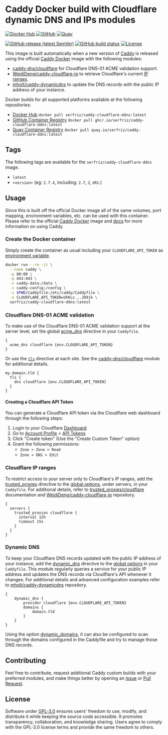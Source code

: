 # Caddy Docker build with Cloudflare dynamic DNS and IPs modules

[![Docker Hub](https://img.shields.io/badge/Docker%20Hub%20-%20serfriz%2Fcaddy--cloudflare--ddns%20-%20%230db7ed?style=flat&logo=docker)](https://hub.docker.com/r/serfriz/caddy-cloudflare-ddns)
[![GitHub](https://img.shields.io/badge/GitHub%20-%20serfriz%2Fcaddy--cloudflare--ddns%20-%20%23333?style=flat&logo=github)](https://ghcr.io/serfriz/caddy-cloudflare-ddns)
[![Quay](https://img.shields.io/badge/Quay%20-%20serfriz%2Fcaddy--cloudflare--ddns%20-%20%23CC0000?style=flat&logo=redhat)](https://quay.io/serfriz/caddy-cloudflare-ddns)

[![GitHub release (latest SemVer)](https://img.shields.io/github/v/release/serfriz/caddy-custom-builds?label=Release)](https://github.com/serfriz/caddy-custom-builds/releases)
[![GitHub build status](https://img.shields.io/github/actions/workflow/status/serfriz/caddy-custom-builds/build.caddy-cloudflare-ddns.yml?label=Build)](https://github.com/serfriz/caddy-custom-builds/actions/workflows/build.caddy-cloudflare-ddns.yml)
[![License](https://img.shields.io/github/license/serfriz/caddy-custom-builds?label=License)](https://github.com/serfriz/caddy-custom-builds/blob/main/LICENSE)

This image is built automatically when a new version of [Caddy](https://github.com/caddyserver/caddy) is released using the official [Caddy Docker](https://hub.docker.com/_/caddy) image with the following modules:
- [caddy-dns/cloudflare](https://github.com/caddy-dns/cloudflare) for Cloudflare DNS-01 ACME validation support.
- [WeidiDeng/caddy-cloudflare-ip](https://github.com/WeidiDeng/caddy-cloudflare-ip) to retrieve Cloudflare's current [IP ranges](https://www.cloudflare.com/ips/).
- [mholt/caddy-dynamicdns](https://caddyserver.com/docs/modules/dynamic_dns) to update the DNS records with the public IP address of your instance.

Docker builds for all supported platforms available at the following repositories:
- [Docker Hub](https://hub.docker.com/r/serfriz/caddy-cloudflare-ddns) `docker pull serfriz/caddy-cloudflare-ddns:latest`
- [GitHub Container Registry](https://ghcr.io/serfriz/caddy-cloudflare-ddns) `docker pull ghcr.io/serfriz/caddy-cloudflare-ddns:latest`
- [Quay Container Registry](https://quay.io/serfriz/caddy-cloudflare-ddns) `docker pull quay.io/serfriz/caddy-cloudflare-ddns:latest`

## Tags

The following tags are available for the `serfriz/caddy-cloudflare-ddns` image.

- `latest`
- `<version>` (eg: `2.7.4`, including: `2.7`, `2`, etc.)

## Usage

Since this is built off the official Docker image all of the same volumes, port mapping, environment variables, etc. can be used with this container. Please refer to the official [Caddy Docker](https://hub.docker.com/_/caddy) image and [docs](https://caddyserver.com/docs/) for more information on using Caddy.

### Create the Docker container

Simply create the container as usual including your `CLOUDFLARE_API_TOKEN` as [environment variable](https://caddyserver.com/docs/caddyfile/concepts#environment-variables).

```sh
docker run --rm -it \
  --name caddy \
  -p 80:80 \
  -p 443:443 \
  -v caddy-data:/data \
  -v caddy-config:/config \
  -v $PWD/Caddyfile:/etc/caddy/Caddyfile \
  -e CLOUDFLARE_API_TOKEN=UhKLc...JD9jk \
  serfriz/caddy-cloudflare-ddns:latest
```

### Cloudflare DNS-01 ACME validation

To make use of the Cloudflare DNS-01 ACME validation support at the server level, set the global [acme_dns](https://caddyserver.com/docs/caddyfile/options#acme-dns) directive in your `Caddyfile`.

```Caddyfile
{
  acme_dns cloudflare {env.CLOUDFLARE_API_TOKEN}
}
```

Or use the [`tls`](https://caddyserver.com/docs/caddyfile/directives/tls#tls) directive at each site. See the [caddy-dns/cloudflare](https://github.com/caddy-dns/cloudflare) module for additional details.

```Caddyfile
my.domain.tld {
  tls {
    dns cloudflare {env.CLOUDFLARE_API_TOKEN}
  }
}
```

#### Creating a Cloudflare API Token

You can generate a Cloudflare API token via the Cloudflare web dashboard through the following steps:

1. Login to your Cloudflare [Dashboard](https://dash.cloudflare.com/)
2. Go to [Account Profile](https://dash.cloudflare.com/profile) > [API Tokens](https://dash.cloudflare.com/profile/api-tokens)
3. Click "Create token" (Use the "Create Custom Token" option)
4. Grant the following permissions:
   - `Zone > Zone > Read`
   - `Zone > DNS > Edit`

### Cloudflare IP ranges

To restrict access to your server only to Cloudflare's IP ranges, add the [trusted_proxies](https://caddyserver.com/docs/caddyfile/options#trusted-proxies) directive to the [global options](https://caddyserver.com/docs/caddyfile/options), under servers, in your `Caddyfile`. For additional details, refer to [trusted_proxies/cloudflare](https://caddyserver.com/docs/json/apps/http/servers/trusted_proxies/cloudflare/) documentation and [WeidiDeng/caddy-cloudflare-ip](https://github.com/WeidiDeng/caddy-cloudflare-ip) repository.

```Caddyfile
{
  servers {
    trusted_proxies cloudflare {
      interval 12h
      timeout 15s
    }
  }
}
```

### Dynamic DNS

To keep your Cloudflare DNS records updated with the public IP address of your instance, add the [dynamic_dns](https://caddyserver.com/docs/modules/dynamic_dns) directive to the [global options](https://caddyserver.com/docs/caddyfile/options) in your `Caddyfile`. This module regularly queries a service for your public IP address and updates the DNS records via Cloudflare's API whenever it changes. For additional details and advanced configuration examples refer to [mholt/caddy-dynamicdns](https://github.com/mholt/caddy-dynamicdns) repository.

```Caddyfile
{
	dynamic_dns {
		provider cloudflare {env.CLOUDFLARE_API_TOKEN}
		domains {
			domain.tld
		}
	}
}
```

Using the option [dynamic_domains](https://github.com/mholt/caddy-dynamicdns#dynamic-domains), it can also be configured to scan through the domains configured in the Caddyfile and try to manage those DNS records.

## Contributing

Feel free to contribute, request additional Caddy custom builds with your preferred modules, and make things better by opening an [Issue](https://github.com/serfriz/caddy-custom-builds/issues) or [Pull Request](https://github.com/serfriz/caddy-custom-builds/pulls).

## License

Software under [GPL-3.0](https://github.com/serfriz/caddy-custom-builds/blob/main/LICENSE) ensures users' freedom to use, modify, and distribute it while keeping the source code accessible. It promotes transparency, collaboration, and knowledge sharing. Users agree to comply with the GPL-3.0 license terms and provide the same freedom to others.